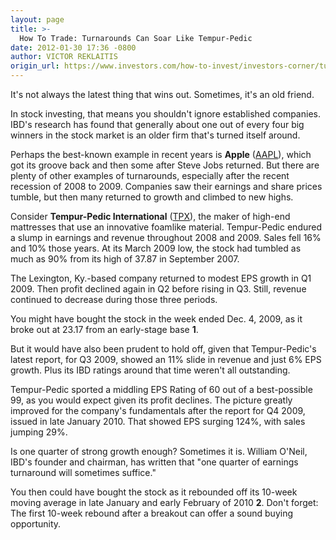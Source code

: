 ```yaml
---
layout: page
title: >-
  How To Trade: Turnarounds Can Soar Like Tempur-Pedic
date: 2012-01-30 17:36 -0800
author: VICTOR REKLAITIS
origin_url: https://www.investors.com/how-to-invest/investors-corner/turnaround-stocks-like-tempur-pedic-can-gain-nicely
---
```





It's not always the latest thing that wins out. Sometimes, it's an old friend.


In stock investing, that means you shouldn't ignore established companies. IBD's research has found that generally about one out of every four big winners in the stock market is an older firm that's turned itself around.


Perhaps the best-known example in recent years is **Apple** ([AAPL](https://research.investors.com/quote.aspx?symbol=AAPL)), which got its groove back and then some after Steve Jobs returned. But there are plenty of other examples of turnarounds, especially after the recent recession of 2008 to 2009. Companies saw their earnings and share prices tumble, but then many returned to growth and climbed to new highs.


Consider **Tempur-Pedic International** ([TPX](https://research.investors.com/quote.aspx?symbol=TPX)), the maker of high-end mattresses that use an innovative foamlike material. Tempur-Pedic endured a slump in earnings and revenue throughout 2008 and 2009. Sales fell 16% and 10% those years. At its March 2009 low, the stock had tumbled as much as 90% from its high of 37.87 in September 2007.


The Lexington, Ky.-based company returned to modest EPS growth in Q1 2009. Then profit declined again in Q2 before rising in Q3. Still, revenue continued to decrease during those three periods.


You might have bought the stock in the week ended Dec. 4, 2009, as it broke out at 23.17 from an early-stage base **1**.


But it would have also been prudent to hold off, given that Tempur-Pedic's latest report, for Q3 2009, showed an 11% slide in revenue and just 6% EPS growth. Plus its IBD ratings around that time weren't all outstanding.


Tempur-Pedic sported a middling EPS Rating of 60 out of a best-possible 99, as you would expect given its profit declines. The picture greatly improved for the company's fundamentals after the report for Q4 2009, issued in late January 2010. That showed EPS surging 124%, with sales jumping 29%.


Is one quarter of strong growth enough? Sometimes it is. William O'Neil, IBD's founder and chairman, has written that "one quarter of earnings turnaround will sometimes suffice."


You then could have bought the stock as it rebounded off its 10-week moving average in late January and early February of 2010 **2**. Don't forget: The first 10-week rebound after a breakout can offer a sound buying opportunity.




